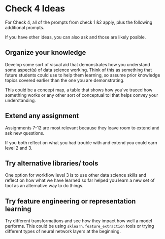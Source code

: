 # Check 4 Ideas

For Check 4, all of the prompts from check 1 &2 apply, plus the following additional
prompts.  

If you have other ideas, you can also ask and those are likely posible.  



## Organize your knowledge

Develop some sort of visual aid that demonstrates how you understand some aspect(s)
of data science working.  Think of this as something that future students could
use to help them learning, so assume prior knowledge topics covered earlier than the one
you are demonstrating.

This could be a concept map, a table that shows how you've traced how something
works or any other sort of conceptual tol that helps convey your understanding.


## Extend any assignment

Assignments 7-12 are most relevant because they leave room to extend and ask
new questions.

If you both reflect on what you had trouble with and extend you could earn level
2 and 3.

## Try alternative libraries/ tools

One option for workflow level 3 is to use other data science skills and reflect
on how what we have learned so far helped you learn a new set of tool as an
alternative way to do things.

## Try feature engineering or representation learning

Try different transformations and see how they impact how well a model performs.
This could be using `sklearn.feature_extraction` tools or trying different
types of neural network layers at the beginning.
